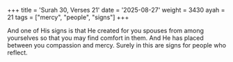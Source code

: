 +++
title = 'Surah 30, Verses 21'
date = '2025-08-27'
weight = 3430
ayah = 21
tags = ["mercy", "people", "signs"]
+++

And one of His signs is that He created for you spouses from among yourselves so that you may find comfort in them. And He has placed between you compassion and mercy. Surely in this are signs for people who reflect.
